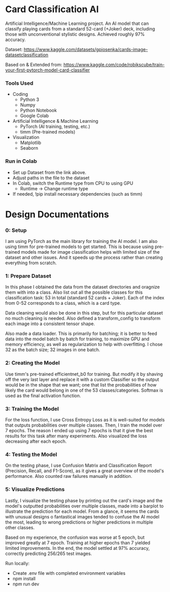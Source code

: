 # Card Classification AI

Artificial Intelligence/Machine Learning project. An AI model that can classify playing cards from a standard 52-card (+Joker) deck, including those with unconventional stylistic designs. Achieved roughly 97% accuracy.

Dataset: <u> https://www.kaggle.com/datasets/gpiosenka/cards-image-datasetclassification </u>

Based on & Extended from: <u> https://www.kaggle.com/code/robikscube/train-your-first-pytorch-model-card-classifier </u> 

### Tools Used
- Coding
    - Python 3
    - Numpy
    - Python Notebook
    - Google Colab
- Artificial Intelligence & Machine Learning
    - PyTorch (AI training, testing, etc.)
    - timm (Pre-trained models)
- Visualization
    - Matplotlib
    - Seaborn


### Run in Colab
- Set up Dataset from the link above.
- Adjust paths in the file to the dataset
- In Colab, switch the Runtime type from CPU to using GPU
    - Runtime -> Change runtime type
- If needed, !pip install necessary dependencies (such as timm)


# Design Documentations

### 0: Setup

I am using PyTorch as the main library for training the AI model. I am also using timm for pre-trained models to get started. This is because using pre-trained models made for image classification helps with limited size of the dataset and other issues. And it speeds up the process rather than creating everything from scratch.

### 1: Prepare Dataset

In this phase I obtained the data from the dataset directories and oragnize them with into a class. Also list out all the possible classes for this classification task: 53 in total (standard 52 cards + Joker). Each of the index from 0-52 corresponds to a class, which is a card type.

Data cleaning would also be done in this step, but for this particular dataset no much cleaning is needed. Also defined a transform_config to transform each image into a consistent tensor shape.

Also made a data loader. This is primarily for batching; it is better to feed data into the model batch by batch for training, to maximize GPU and memory efficiency, as well as regularization to help with overfitting. I chose 32 as the batch size; 32 images in one batch.

### 2: Creating the Model

Use timm's pre-trained efficientnet_b0 for training. But modify it by shaving off the very last layer and replace it with a custom Classifier so the output would be in the shape that we want; one that list the probabilities of how likely the card would belong in one of the 53 classes/categories. Softmax is used as the final activation function.

### 3: Training the Model

For the loss function, I use Cross Entropy Loss as it is well-suited for models that outputs probabilities over multiple classes. Then, I train the model over 7 epochs. The reason I ended up using 7 epochs is that it give the best results for this task after many experiments. Also visualized the loss decreasing after each epoch.

### 4: Testing the Model

On the testing phase, I use Confusion Matrix and Classification Report (Precision, Recall, and F1-Score), as it gives a great overview of the model's performance. Also counted raw failures manually in addition.

### 5: Visualize Predictions

Lastly, I visualize the testing phase by printing out the card's image and the model's outputted probabilities over multiple classes, made into a barplot to illustrate the prediction for each model. From a glance, it seems the cards with unusual designs o fantastical images tended to confuse the AI model the most, leading to wrong predictions or higher predictions in multiple other classes. 

Based on my experience, the confusion was worse at 5 epoch, but improved greatly at 7 epoch. Training at higher epochs than 7 yielded limited improvements. In the end, the model settled at 97% accuracy, correctly predicting 256/265 test images.






Run locally:
- Create .env file with completed environment variables
- npm install
- npm run dev

